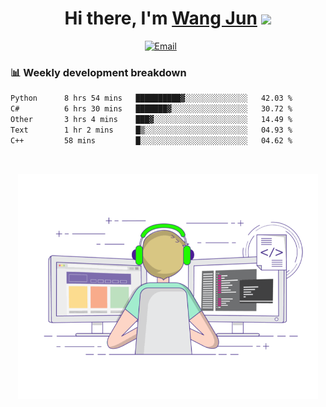 <!--
**wangjunicode/wangjunicode** is a ✨ _special_ ✨ repository because its `README.md` (this file) appears on your GitHub profile.

Here are some ideas to get you started:

- 🔭 I’m currently working on ...
- 🌱 I’m currently learning ...
- 👯 I’m looking to collaborate on ...
- 🤔 I’m looking for help with ...
- 💬 Ask me about ...
- 📫 How to reach me: ...
- 😄 Pronouns: ...
- ⚡ Fun fact: ...
-->

<h1 align="center">Hi there, I'm <a href="https://www.wangjunicode.com/" target="_blank">Wang Jun</a> <img
src="https://github.com/blackcater/blackcater/raw/main/images/Hi.gif" height="32" /></h1>


<!-- Social icons section -->
<p align="center">
  <a href="mailto:wangjunicode@qq.com"><img height="40px" alt="Email" title="Email" src="https://github.com/blackcater/blackcater/raw/main/images/social-gmail.svg"/></a>
  &#8287;&#8287;&#8287;&#8287;&#8287;
</p>

### 📊 Weekly development breakdown
<!--START_SECTION:waka-->

```txt
Python      8 hrs 54 mins   ██████████▓░░░░░░░░░░░░░░   42.03 %
C#          6 hrs 30 mins   ███████▓░░░░░░░░░░░░░░░░░   30.72 %
Other       3 hrs 4 mins    ███▓░░░░░░░░░░░░░░░░░░░░░   14.49 %
Text        1 hr 2 mins     █▒░░░░░░░░░░░░░░░░░░░░░░░   04.93 %
C++         58 mins         █░░░░░░░░░░░░░░░░░░░░░░░░   04.62 %
```

<!--END_SECTION:waka-->


<br/>
<p align="center">
<img align="center" top='60' alt="GIF" src="https://raw.githubusercontent.com/devSouvik/devSouvik/master/gif3.gif" width="480"/>
</p>


